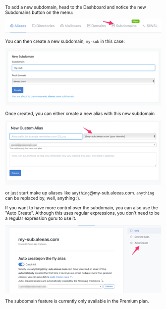 
To add a new subdomain, head to the Dashboard and notice the new Subdomains button on the menu:

![](./menu.png)

You can then create a new subdomain, `my-sub` in this case:

![](./new.png)

Once created, you can either create a new alias with this new subdomain

![](./new-alias.png)

or just start make up aliases like `anything`@my-sub.aleeas.com. `anything` can be replaced by, well, anything :).

If you want to have more control over the subdomain, you can also use the "Auto Create". Although this uses regular expressions, you don't need to be a regular expression guru to use it.

![](./auto-create.png)

The subdomain feature is currently only available in the Premium plan.